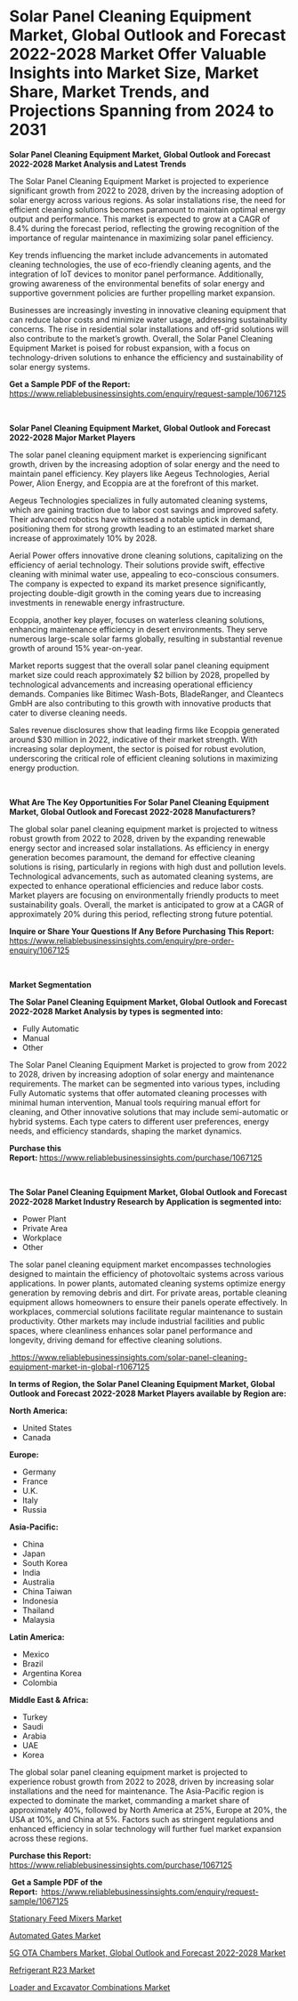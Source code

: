 <p><h1>Solar Panel Cleaning Equipment Market, Global Outlook and Forecast 2022-2028 Market Offer Valuable Insights into Market Size, Market Share, Market Trends, and Projections Spanning from 2024 to 2031</h1></p><p><strong>Solar Panel Cleaning Equipment Market, Global Outlook and Forecast 2022-2028 Market Analysis and Latest Trends</strong></p>
<p><p>The Solar Panel Cleaning Equipment Market is projected to experience significant growth from 2022 to 2028, driven by the increasing adoption of solar energy across various regions. As solar installations rise, the need for efficient cleaning solutions becomes paramount to maintain optimal energy output and performance. This market is expected to grow at a CAGR of 8.4% during the forecast period, reflecting the growing recognition of the importance of regular maintenance in maximizing solar panel efficiency.</p><p>Key trends influencing the market include advancements in automated cleaning technologies, the use of eco-friendly cleaning agents, and the integration of IoT devices to monitor panel performance. Additionally, growing awareness of the environmental benefits of solar energy and supportive government policies are further propelling market expansion. </p><p>Businesses are increasingly investing in innovative cleaning equipment that can reduce labor costs and minimize water usage, addressing sustainability concerns. The rise in residential solar installations and off-grid solutions will also contribute to the market’s growth. Overall, the Solar Panel Cleaning Equipment Market is poised for robust expansion, with a focus on technology-driven solutions to enhance the efficiency and sustainability of solar energy systems.</p></p>
<p><strong>Get a Sample PDF of the Report:&nbsp;</strong> <a href="https://www.reliablebusinessinsights.com/enquiry/request-sample/1067125?utm_campaign=1109&utm_medium=2&utm_source=Github&utm_content=ia&utm_term=04122024&utm_id=solar-panel-cleaning-equipment-market-global-outlook-and-forecast-2022-2028">https://www.reliablebusinessinsights.com/enquiry/request-sample/1067125</a></p>
<p>&nbsp;</p>
<p><strong>Solar Panel Cleaning Equipment Market, Global Outlook and Forecast 2022-2028 Major Market Players</strong></p>
<p><p>The solar panel cleaning equipment market is experiencing significant growth, driven by the increasing adoption of solar energy and the need to maintain panel efficiency. Key players like Aegeus Technologies, Aerial Power, Alion Energy, and Ecoppia are at the forefront of this market. </p><p>Aegeus Technologies specializes in fully automated cleaning systems, which are gaining traction due to labor cost savings and improved safety. Their advanced robotics have witnessed a notable uptick in demand, positioning them for strong growth leading to an estimated market share increase of approximately 10% by 2028.</p><p>Aerial Power offers innovative drone cleaning solutions, capitalizing on the efficiency of aerial technology. Their solutions provide swift, effective cleaning with minimal water use, appealing to eco-conscious consumers. The company is expected to expand its market presence significantly, projecting double-digit growth in the coming years due to increasing investments in renewable energy infrastructure.</p><p>Ecoppia, another key player, focuses on waterless cleaning solutions, enhancing maintenance efficiency in desert environments. They serve numerous large-scale solar farms globally, resulting in substantial revenue growth of around 15% year-on-year.</p><p>Market reports suggest that the overall solar panel cleaning equipment market size could reach approximately $2 billion by 2028, propelled by technological advancements and increasing operational efficiency demands. Companies like Bitimec Wash-Bots, BladeRanger, and Cleantecs GmbH are also contributing to this growth with innovative products that cater to diverse cleaning needs.</p><p>Sales revenue disclosures show that leading firms like Ecoppia generated around $30 million in 2022, indicative of their market strength. With increasing solar deployment, the sector is poised for robust evolution, underscoring the critical role of efficient cleaning solutions in maximizing energy production.</p></p>
<p>&nbsp;</p>
<p><strong>What Are The Key Opportunities For Solar Panel Cleaning Equipment Market, Global Outlook and Forecast 2022-2028 Manufacturers?</strong></p>
<p><p>The global solar panel cleaning equipment market is projected to witness robust growth from 2022 to 2028, driven by the expanding renewable energy sector and increased solar installations. As efficiency in energy generation becomes paramount, the demand for effective cleaning solutions is rising, particularly in regions with high dust and pollution levels. Technological advancements, such as automated cleaning systems, are expected to enhance operational efficiencies and reduce labor costs. Market players are focusing on environmentally friendly products to meet sustainability goals. Overall, the market is anticipated to grow at a CAGR of approximately 20% during this period, reflecting strong future potential.</p></p>
<p><strong>Inquire or Share Your Questions If Any Before Purchasing This Report:</strong> <a href="https://www.reliablebusinessinsights.com/enquiry/pre-order-enquiry/1067125?utm_campaign=1109&utm_medium=2&utm_source=Github&utm_content=ia&utm_term=04122024&utm_id=solar-panel-cleaning-equipment-market-global-outlook-and-forecast-2022-2028">https://www.reliablebusinessinsights.com/enquiry/pre-order-enquiry/1067125</a></p>
<p>&nbsp;</p>
<p><strong>Market Segmentation</strong></p>
<p><strong>The Solar Panel Cleaning Equipment Market, Global Outlook and Forecast 2022-2028 Market Analysis by types is segmented into:</strong></p>
<p><ul><li>Fully Automatic</li><li>Manual</li><li>Other</li></ul></p>
<p><p>The Solar Panel Cleaning Equipment Market is projected to grow from 2022 to 2028, driven by increasing adoption of solar energy and maintenance requirements. The market can be segmented into various types, including Fully Automatic systems that offer automated cleaning processes with minimal human intervention, Manual tools requiring manual effort for cleaning, and Other innovative solutions that may include semi-automatic or hybrid systems. Each type caters to different user preferences, energy needs, and efficiency standards, shaping the market dynamics.</p></p>
<p><strong>Purchase this Report:&nbsp;</strong><a href="https://www.reliablebusinessinsights.com/purchase/1067125?utm_campaign=1109&utm_medium=2&utm_source=Github&utm_content=ia&utm_term=04122024&utm_id=solar-panel-cleaning-equipment-market-global-outlook-and-forecast-2022-2028">https://www.reliablebusinessinsights.com/purchase/1067125</a></p>
<p>&nbsp;</p>
<p><strong>The Solar Panel Cleaning Equipment Market, Global Outlook and Forecast 2022-2028 Market Industry Research by Application is segmented into:</strong></p>
<p><ul><li>Power Plant</li><li>Private Area</li><li>Workplace</li><li>Other</li></ul></p>
<p><p>The solar panel cleaning equipment market encompasses technologies designed to maintain the efficiency of photovoltaic systems across various applications. In power plants, automated cleaning systems optimize energy generation by removing debris and dirt. For private areas, portable cleaning equipment allows homeowners to ensure their panels operate effectively. In workplaces, commercial solutions facilitate regular maintenance to sustain productivity. Other markets may include industrial facilities and public spaces, where cleanliness enhances solar panel performance and longevity, driving demand for effective cleaning solutions.</p></p>
<p><a href="https://www.reliablebusinessinsights.com/solar-panel-cleaning-equipment-market-in-global-r1067125?utm_campaign=1109&utm_medium=2&utm_source=Github&utm_content=ia&utm_term=04122024&utm_id=solar-panel-cleaning-equipment-market-global-outlook-and-forecast-2022-2028">&nbsp;https://www.reliablebusinessinsights.com/solar-panel-cleaning-equipment-market-in-global-r1067125</a></p>
<p><strong>In terms of Region, the Solar Panel Cleaning Equipment Market, Global Outlook and Forecast 2022-2028 Market Players available by Region are:</strong></p>
<p>
    <p> <strong> North America: </strong>
        <ul>
            <li>United States</li>
            <li>Canada</li>
        </ul>
        </p> 
    <p> <strong> Europe: </strong>
        <ul>
            <li>Germany</li>
            <li>France</li>
            <li>U.K.</li>
            <li>Italy</li>
            <li>Russia</li>
        </ul>
        </p> 
    <p> <strong> Asia-Pacific: </strong>
        <ul>
            <li>China</li>
            <li>Japan</li>
            <li>South Korea</li>
            <li>India</li>
            <li>Australia</li>
            <li>China Taiwan</li>
            <li>Indonesia</li>
            <li>Thailand</li>
            <li>Malaysia</li>
        </ul>
        </p> 
    <p> <strong> Latin America: </strong>
        <ul>
            <li>Mexico</li>
            <li>Brazil</li>
            <li>Argentina Korea</li>
            <li>Colombia</li>
        </ul>
        </p> 
    <p> <strong> Middle East & Africa: </strong>
        <ul>
            <li>Turkey</li>
            <li>Saudi</li>
            <li>Arabia</li>
            <li>UAE</li>
            <li>Korea</li>
        </ul>
    </p>
    </p>
<p><p>The global solar panel cleaning equipment market is projected to experience robust growth from 2022 to 2028, driven by increasing solar installations and the need for maintenance. The Asia-Pacific region is expected to dominate the market, commanding a market share of approximately 40%, followed by North America at 25%, Europe at 20%, the USA at 10%, and China at 5%. Factors such as stringent regulations and enhanced efficiency in solar technology will further fuel market expansion across these regions.</p></p>
<p><strong>Purchase this Report: </strong><a href="https://www.reliablebusinessinsights.com/purchase/1067125?utm_campaign=1109&utm_medium=2&utm_source=Github&utm_content=ia&utm_term=04122024&utm_id=solar-panel-cleaning-equipment-market-global-outlook-and-forecast-2022-2028">https://www.reliablebusinessinsights.com/purchase/1067125</a></p>
<p>&nbsp;<strong>Get a Sample PDF of the Report:&nbsp;&nbsp;</strong><a href="https://www.reliablebusinessinsights.com/enquiry/request-sample/1067125?utm_campaign=1109&utm_medium=2&utm_source=Github&utm_content=ia&utm_term=04122024&utm_id=solar-panel-cleaning-equipment-market-global-outlook-and-forecast-2022-2028">https://www.reliablebusinessinsights.com/enquiry/request-sample/1067125</a></p>
<p><strong></strong></p>
<p><p><a href="https://www.linkedin.com/pulse/stationary-feed-mixers-momentum-charting-12-cagr-rqiyf?utm_campaign=1109&utm_medium=2&utm_source=Github&utm_content=ia&utm_term=04122024&utm_id=solar-panel-cleaning-equipment-market-global-outlook-and-forecast-2022-2028">Stationary Feed Mixers Market</a></p><p><a href="https://www.linkedin.com/pulse/automated-gates-market-opportunities-emerging-global-akqaf?utm_campaign=1109&utm_medium=2&utm_source=Github&utm_content=ia&utm_term=04122024&utm_id=solar-panel-cleaning-equipment-market-global-outlook-and-forecast-2022-2028">Automated Gates Market</a></p><p><a href="https://github.com/wileonie19657/Market-Research-Report-List-1/blob/main/5g-ota-chambers-market-global-outlook-and-forecast-2022-2028-market.md?utm_campaign=1109&utm_medium=2&utm_source=Github&utm_content=ia&utm_term=04122024&utm_id=solar-panel-cleaning-equipment-market-global-outlook-and-forecast-2022-2028">5G OTA Chambers Market, Global Outlook and Forecast 2022-2028 Market</a></p><p><a href="https://issuu.com/reportprime-2/docs/refrigerant-r23-market-size-2030.pptx?utm_campaign=1109&utm_medium=2&utm_source=Github&utm_content=ia&utm_term=04122024&utm_id=solar-panel-cleaning-equipment-market-global-outlook-and-forecast-2022-2028">Refrigerant R23 Market</a></p><p><a href="https://issuu.com/reportprime-2/docs/loader-and-excavator-combinations-market-size-2030?utm_campaign=1109&utm_medium=2&utm_source=Github&utm_content=ia&utm_term=04122024&utm_id=solar-panel-cleaning-equipment-market-global-outlook-and-forecast-2022-2028">Loader and Excavator Combinations Market</a></p></p>